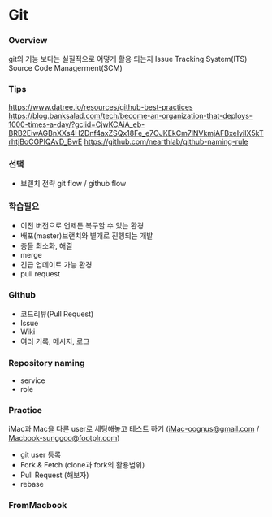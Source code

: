 Git
===

### Overview
git의 기능 보다는 실질적으로 어떻게 활용 되는지
Issue Tracking System(ITS)
Source Code Managerment(SCM)

### Tips
https://www.datree.io/resources/github-best-practices
https://blog.banksalad.com/tech/become-an-organization-that-deploys-1000-times-a-day/?gclid=CjwKCAiA_eb-BRB2EiwAGBnXXs4H2Dnf4axZSQx18Fe_e7OJKEkCm7lNVkmjAFBxeIyiIX5kTrhtjBoCGPIQAvD_BwE
https://github.com/nearthlab/github-naming-rule


### 선택
- 브랜치 전략 git flow / github flow



### 학습필요
- 이전 버전으로 언제든 복구할 수 있는 환경
- 배포(master)브랜치와 별개로 진행되는 개발
- 충돌 최소화, 해결
- merge
- 긴급 업데이트 가능 환경
- pull request

### Github
- 코드리뷰(Pull Request)
- Issue
- Wiki
- 여러 기록, 메시지, 로그

### Repository naming
- service
- role 

### Practice
iMac과 Mac을 다른 user로 세팅해놓고 테스트 하기 (iMac-oognus@gmail.com / Macbook-sunggoo@footplr.com)
- git user 등록
- Fork & Fetch (clone과 fork의 활용범위)
- Pull Request (해보자)
- rebase

### FromMacbook
